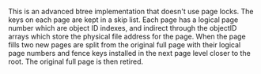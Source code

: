 This is an advanced btree implementation that doesn't use page locks.  The keys on each page are kept in a skip list.  Each page has a logical page number which are object ID indexes, and indirect through the objectID arrays which store the physical file address for the page.  When the page fills two new pages are split from the original full page with their logical page numbers and fence keys installed in the next page level closer to the root. The original full page is then retired.
